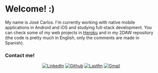 <h1>Welcome! :)</h1>
<p>My name is José Carlos. I'm currently working with native mobile applications in Android and iOS and studying full-stack development. You can check some of my web projects in <a href="https://www.heroku.com" target="_blank">Heroku</a> and in my 2DAW repository (the code is pretty much in English, only the comments are made in Spanish).</p>

<h3 lign="center">Contact me!</h3>
<p align="center">
  <a href="https://www.linkedin.com/in/josecarloslh/" target="blank"><img src="https://img.shields.io/badge/LinkedIn-0077B5?style=for-the-badge&logo=linkedin&logoColor=white" alt="LinkedIn"/></a> 
  <a href="https://github.com/josecarlosLH" target="_blank"><img alt="Github" src="https://img.shields.io/badge/GitHub-%2312100E.svg?&style=for-the-badge&logo=Github&logoColor=white" /></a>
  <a href="https://www.last.fm/user/Reminiscente" target="_blank"><img alt="Lastfm" src="https://img.shields.io/badge/last.fm-D51007?style=for-the-badge&logo=last.fm&logoColor=white" /></a>
  <a href="mailto: henestrosaconh@gmail.com" target="_blank"><img alt="Gmail" src="https://img.shields.io/badge/Gmail-D14836?style=for-the-badge&logo=gmail&logoColor=white" /></a>
</p>  
